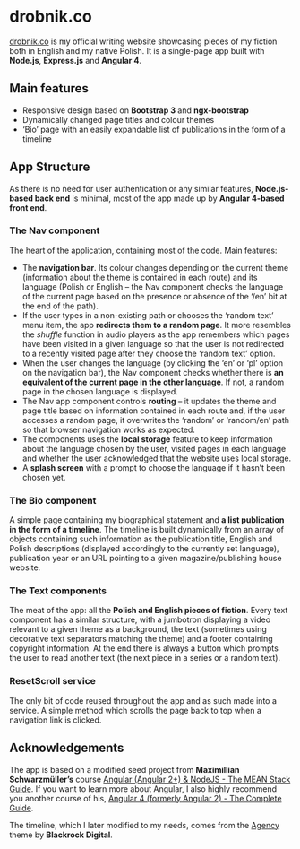 # drobnik.co
[drobnik.co](http://www.drobnik.co) is my official writing website showcasing pieces of my fiction both in English and my native Polish. It is a single-page app built with **Node.js**, **Express.js** and **Angular 4**.

## Main features
* Responsive design based on **Bootstrap 3** and **ngx-bootstrap**
* Dynamically changed page titles and colour themes
* ‘Bio’ page with an easily expandable list of publications in the form of a timeline

## App Structure
As there is no need for user authentication or any similar features, **Node.js-based back end** is minimal, most of the app made up by **Angular 4-based front end**.

### The Nav component
The heart of the application, containing most of the code. Main features:
* The **navigation bar**. Its colour changes depending on the current theme (information about the theme is contained in each route) and its language (Polish or English – the Nav component checks the language of the current page based on the presence or absence of the ‘/en’ bit at the end of the path).
* If the user types in a non-existing path or chooses the ‘random text’ menu item, the app **redirects them to a random page**. It more resembles the *shuffle* function in audio players as the app remembers which pages have been visited in a given language so that the user is not redirected to a recently visited page after they choose the ‘random text’ option.
* When the user changes the language (by clicking the ‘en’ or ‘pl’ option on the navigation bar), the Nav component checks whether there is **an equivalent of the current page in the other language**. If not, a random page in the chosen language is displayed.
* The Nav app component controls **routing** – it updates the theme and page title based on information contained in each route and, if the user accesses a random page, it overwrites the ‘random’ or ‘random/en’ path so that browser navigation works as expected.
* The components uses the **local storage** feature to keep information about the language chosen by the user, visited pages in each language and whether the user acknowledged that the website uses local storage.
* A **splash screen** with a prompt to choose the language if it hasn’t been chosen yet.

### The Bio component
A simple page containing my biographical statement and **a list publication in the form of a timeline**. The timeline is built dynamically from an array of objects containing such information as the publication title, English and Polish descriptions (displayed accordingly to the currently set language), publication year or an URL pointing to a given magazine/publishing house website.

### The Text components
The meat of the app: all the **Polish and English pieces of fiction**. Every text component has a similar structure, with a jumbotron displaying a video relevant to a given theme as a background, the text (sometimes using decorative text separators matching the theme) and a footer containing copyright information. At the end there is always a button which prompts the user to read another text (the next piece in a series or a random text).

### ResetScroll service
The only bit of code reused throughout the app and as such made into a service. A simple method which scrolls the page back to top when a navigation link is clicked.

## Acknowledgements
The app is based on a modified seed project from **Maximillian Schwarzmüller’s** course [Angular (Angular 2+) & NodeJS - The MEAN Stack Guide](https://www.udemy.com/angular-2-and-nodejs-the-practical-guide/). If you want to learn more about Angular, I also highly recommend you another course of his, [Angular 4 (formerly Angular 2) - The Complete Guide](https://www.udemy.com/the-complete-guide-to-angular-2/).

The timeline, which I later modified to my needs, comes from the [Agency]( https://blackrockdigital.github.io/startbootstrap-agency/) theme by **Blackrock Digital**.
